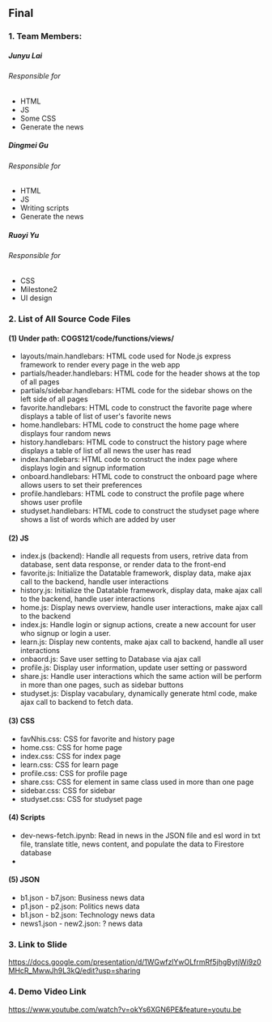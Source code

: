 ## Final

### 1. Team Members:
##### Junyu Lai
###### Responsible for
- HTML
- JS
- Some CSS
- Generate the news
##### Dingmei Gu
###### Responsible for
- HTML
- JS
- Writing scripts
- Generate the news
##### Ruoyi Yu
###### Responsible for
- CSS
- Milestone2
- UI design

### 2. List of All Source Code Files
#### (1) Under path: COGS121/code/functions/views/
- layouts/main.handlebars: HTML code used for Node.js express framework to render every page in the web app
- partials/header.handlebars: HTML code for the header shows at the top of all pages
- partials/sidebar.handlebars: HTML code for the sidebar shows on the left side of all pages
- favorite.handlebars: HTML code to construct the favorite page where displays a table of list of user's favorite news
- home.handlebars: HTML code to construct the home page where displays four random news
- history.handlebars: HTML code to construct the history page where displays a table of list of all news the user has read
- index.handlebars: HTML code to construct the index page where displays login and signup information
- onboard.handlebars: HTML code to construct the onboard page where allows users to set their preferences
- profile.handlebars: HTML code to construct the profile page where shows user profile
- studyset.handlebars: HTML code to construct the studyset page where shows a list of words which are added by user
#### (2) JS
- index.js (backend): Handle all requests from users, retrive data from database, sent data response, or render data to the front-end
- favorite.js: Initialize the Datatable framework, display data, make ajax call to the backend, handle user interactions
- history.js: Initialize the Datatable framework, display data, make ajax call to the backend, handle user interactions
- home.js: Display news overview, handle user interactions, make ajax call to the backend
- index.js: Handle login or signup actions, create a new account for user who signup or login a user.
- learn.js: Display new contents, make ajax call to backend, handle all user interactions
- onbaord.js: Save user setting to Database via ajax call
- profile.js: Display user information, update user setting or password
- share.js: Handle user interactions which the same action will be perform in more than one pages, such as sidebar buttons
- studyset.js: Display vacabulary, dynamically generate html code, make ajax call to backend to fetch data.
#### (3) CSS
- favNhis.css: CSS for favorite and history page
- home.css: CSS for home page
- index.css: CSS for index page
- learn.css: CSS for learn page
- profile.css: CSS for profile page
- share.css: CSS for element in same class used in more than one page
- sidebar.css: CSS for sidebar
- studyset.css: CSS for studyset page
#### (4) Scripts
- dev-news-fetch.ipynb: Read in news in the JSON file and esl word in txt file, translate title, news content, and populate the data to Firestore database
-
#### (5) JSON
- b1.json - b7.json: Business news data
- p1.json - p2.json: Politics news data
- b1.json - b2.json: Technology news data
- news1.json - new2.json: ? news data

### 3. Link to Slide
https://docs.google.com/presentation/d/1WGwfzlYwOLfrmRf5jhgBytjWi9z0MHcR_MwwJh9L3kQ/edit?usp=sharing

### 4. Demo Video Link
https://www.youtube.com/watch?v=okYs6XGN6PE&feature=youtu.be
